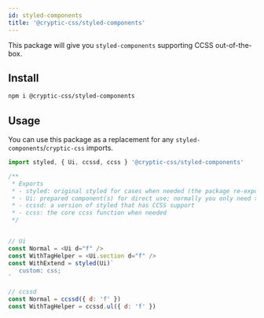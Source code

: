 ```yaml
---
id: styled-components
title: '@cryptic-css/styled-components'
---
```


This package will give you `styled-components` supporting CCSS out-of-the-box.

## Install

```sh
npm i @cryptic-css/styled-components
```

## Usage

You can use this package as a replacement for any `styled-components`/`cryptic-css` imports.

```js
import styled, { Ui, ccssd, ccss } '@cryptic-css/styled-components'

/**
 * Exports
 * - styled: original styled for cases when needed (the package re-exports all styled-components modules)
 * - Ui: prepared component(s) for direct use; normally you only need to this
 * - ccssd: a version of styled that has CCSS support
 * - ccss: the core ccss function when needed
 */
```

```js

// Ui
const Normal = <Ui d="f" />
const WithTagHelper = <Ui.section d="f" />
const WithExtend = styled(Ui)`
   custom: css;
`

// ccssd
const Normal = ccssd({ d: 'f' })
const WithTagHelper = ccssd.ul({ d: 'f' })
```

